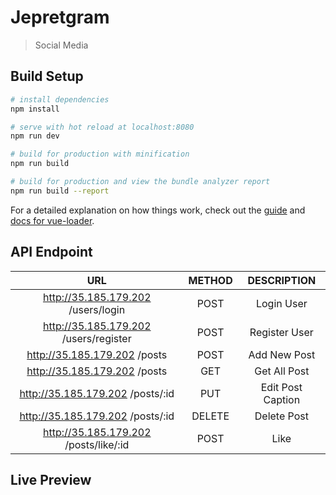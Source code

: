 # Jepretgram

> Social Media

## Build Setup

``` bash
# install dependencies
npm install

# serve with hot reload at localhost:8080
npm run dev

# build for production with minification
npm run build

# build for production and view the bundle analyzer report
npm run build --report
```

For a detailed explanation on how things work, check out the [guide](http://vuejs-templates.github.io/webpack/) and [docs for vue-loader](http://vuejs.github.io/vue-loader).

## API Endpoint

| URL | METHOD | DESCRIPTION |
|:---:|:------:|:-----------:|
| http://35.185.179.202 /users/login | POST | Login User |
| http://35.185.179.202 /users/register | POST | Register User |
| http://35.185.179.202 /posts | POST | Add New Post |
| http://35.185.179.202 /posts | GET | Get All Post |
| http://35.185.179.202 /posts/:id | PUT | Edit Post Caption |
| http://35.185.179.202 /posts/:id | DELETE | Delete Post |
| http://35.185.179.202 /posts/like/:id | POST | Like |

## Live Preview
```

```
